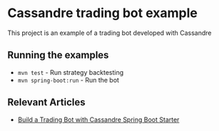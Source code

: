 # Cassandre trading bot example

This project is an example of a trading bot developed with Cassandre

## Running the examples

* `mvn test` - Run strategy backtesting
* `mvn spring-boot:run` - Run the bot

## Relevant Articles
- [Build a Trading Bot with Cassandre Spring Boot Starter](https://www.surya.com/cassandre-spring-boot-trading-bot)
